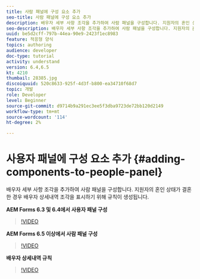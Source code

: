 ```yaml
---
title: 사람 패널에 구성 요소 추가
seo-title: 사람 패널에 구성 요소 추가
description: 배우자 세부 사항 조각을 추가하여 사람 패널을 구성합니다. 지원자의 혼인 상태가 결혼한 경우 배우자 상세내역 조각을 표시하기 위해 규칙이 생성됩니다.
seo-description: 배우자 세부 사항 조각을 추가하여 사람 패널을 구성합니다. 지원자의 혼인 상태가 결혼한 경우 배우자 상세내역 조각을 표시하기 위해 규칙이 생성됩니다.
uuid: be5d2cff-797b-44ea-90e9-2423f1ec8983
feature: 적응형 양식
topics: authoring
audience: developer
doc-type: tutorial
activity: understand
version: 6.4,6.5
kt: 4210
thumbail: 28385.jpg
discoiquuid: 520c8633-925f-4d3f-b800-ea34710f68d7
topic: 개발
role: Developer
level: Beginner
source-git-commit: d9714b9a291ec3ee5f3dba9723de72bb120d2149
workflow-type: tm+mt
source-wordcount: '114'
ht-degree: 2%

---
```



# 사용자 패널에 구성 요소 추가 {#adding-components-to-people-panel}

배우자 세부 사항 조각을 추가하여 사람 패널을 구성합니다. 지원자의 혼인 상태가 결혼한 경우 배우자 상세내역 조각을 표시하기 위해 규칙이 생성됩니다.

**AEM Forms 6.3 및 6.4에서 사용자 패널 구성**

>[!VIDEO](https://video.tv.adobe.com/v/22193?quality=9&learn=on)

**AEM Forms 6.5 이상에서 사람 패널 구성**

>[!VIDEO](https://video.tv.adobe.com/v/28385)

**배우자 상세내역 규칙**

>[!VIDEO](https://video.tv.adobe.com/v/22195?quality=9&learn=on)





